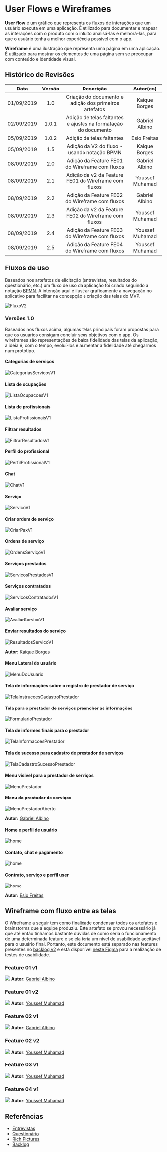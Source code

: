 # User Flows e Wireframes

**User flow** é um gráfico que representa os fluxos de interações que um usuário executa em uma aplicação. É utilizado para documentar e mapear as interações com o produto com o intuito analisá-las e melhorá-las, para que o usuário tenha a melhor experiência possível com o app.

**Wireframe** é uma ilustração que representa uma página em uma aplicação. É utilizado para mostrar os elementos de uma página sem se preocupar com conteúdo e identidade visual.

## Histórico de Revisões

|    Data    | Versão |                           Descrição                            |   Autor(es)    |
| :--------: | :----: | :------------------------------------------------------------: | :------------: |
| 01/09/2019 |  1.0   |     Criação do documento e adição dos primeiros artefatos      | Kaique Borges  |
| 02/09/2019 | 1.0.1  | Adição de telas faltantes e ajustes na formatação do documento | Gabriel Albino |
| 05/09/2019 | 1.0.2  |                   Adição de telas faltantes                    |  Esio Freitas  |
| 05/09/2019 |  1.5   |          Adição da V2 do fluxo - usando notação BPMN           | Kaique Borges  |
| 08/09/2019 |  2.0   |          Adição da Feature FE01 do Wireframe com fluxos           | Gabriel Albino |
| 08/09/2019 |  2.1   |          Adição da v2 da Feature FE01 do Wireframe com fluxos           | Youssef Muhamad |
| 08/09/2019 |  2.2   |          Adição da Feature FE02 do Wireframe com fluxos           | Gabriel Albino |
| 08/09/2019 |  2.3   |          Adição da v2 da Feature FE02 do Wireframe com fluxos           | Youssef Muhamad |
| 08/09/2019 |  2.4   |          Adição da Feature FE03 do Wireframe com fluxos           | Youssef Muhamad |
| 08/09/2019 |  2.5   |          Adição da Feature FE04 do Wireframe com fluxos           | Youssef Muhamad |

## Fluxos de uso

Baseados nos artefatos de elicitação (entrevistas, resultados do questionário, etc.) um fluxo de uso da aplicação foi criado seguindo a notação [BPMN](https://pt.wikipedia.org/wiki/Business_Process_Model_and_Notation). A intenção aqui é ilustrar graficamente a navegação no aplicativo para facilitar na concepção e criação das telas do MVP.

![FluxoV2](../../../assets/fluxoV2.png)

### Versões 1.0

Baseados nos fluxos acima, algumas telas principais foram propostas para que os usuários consigam concluir seus objetivos com o app. Os wireframes são representações de baixa fidelidade das telas da aplicação, a ideia é, com o tempo, evoluí-los e aumentar a fidelidade até chegarmos num protótipo.

#### Categorias de serviços

![CategoriasServicosV1](../../../assets/wireframes/CategoriasServicos.png)

#### Lista de ocupações

![ListaOcupacoesV1](../../../assets/wireframes/ListaOcupacoes.png)

#### Lista de profissionais

![ListaProfissionaisV1](../../../assets/wireframes/ListaProfissionais.png)

#### Filtrar resultados

![FiltrarResultadosV1](../../../assets/wireframes/FiltrarResultados.png)

#### Perfil do profissional

![PerfilProfissionalV1](../../../assets/wireframes/PerfilProfissional.png)

#### Chat

![ChatV1](../../../assets/wireframes/Chat.png)

#### Serviço

![ServicoV1](../../../assets/wireframes/Servico.png)

#### Criar ordem de serviço

![CriarPaxV1](../../../assets/wireframes/CriarPax.png)

#### Ordens de serviço

![OrdensServiçoV1](../../../assets/wireframes/OrdensServico.png)

#### Serviços prestados

![ServicosPrestadosV1](../../../assets/wireframes/ServicosPrestados.png)

#### Serviços contratados

![ServicosContratadosV1](../../../assets/wireframes/ServicosContratados.png)

#### Avaliar serviço

![AvaliarServicoV1](../../../assets/wireframes/AvaliarServico.png)

#### Enviar resultados do serviço

![ResultadosServicoV1](../../../assets/wireframes/ResultadosServico.png)

**Autor:** [Kaique Borges](https://github.com/kaiqueborges)

#### Menu Lateral do usuário

![MenuDoUsuario](../../../assets/wireframes/MenuDoUsuario.png)

#### Tela de informações sobre o registro de prestador de serviço

![TelaInstrucoesCadastroPrestador](../../../assets/wireframes/TelaInstrucoesCadastroPrestador.png)

#### Tela para o prestador de serviços preencher as informações

![FormularioPrestador](../../../assets/wireframes/FormularioPrestador.png)

#### Tela de informes finais para o prestador

![TelaInformacoesPrestador](../../../assets/wireframes/TelaInformacoesPrestador.png)

#### Tela de sucesso para cadastro de prestador de serviços

![TelaCadastroSucessoPrestador](../../../assets/wireframes/TelaCadastroSucessoPrestador.png)

#### Menu visivel para o prestador de serviços

![MenuPrestador](../../../assets/wireframes/MenuPrestador.png)

#### Menu do prestador de serviços

![MenuPrestadorAberto](../../../assets/wireframes/MenuPrestadorAberto.png)

**Autor:** [Gabriel Albino](https://github.com/gabrielalbino)

#### Home e perfil de usuário 

![home](../../../assets/wireframes/esio1.jpg)

#### Contato, chat e pagamento

![home](../../../assets/wireframes/esio2.jpg)

#### Contrato, serviço e perfil user

![home](../../../assets/wireframes/esio3.jpg)

**Autor:** [Esio Freitas](https://github.com/EsioFreitas)


## Wireframe com fluxo entre as telas
O Wireframe a seguir tem como finalidade condensar todos os artefatos e brainstorms que a equipe produziu. Este artefato se provou necessário já que até então tínhamos bastante dúvidas de como seria o funcionamento de uma determinada feature e se ela teria um nível de usabilidade aceitável para o usuário final. Portanto, este documento está separado nas features presentes no [backlog v2](docs/DS/dinamica-e-seminario-2/Backlog.md#versão-20) e está disponível [neste Figma](https://www.figma.com/file/cmUWUCrBPoO11hGFuuNu7z/Wireframe-TOP?node-id=0%3A1) para a realização de testes de usabilidade.

### Feature 01 v1
![](../../../assets/wireframes/wireframe-fluxos/FE01v1.png)
**Autor**: [Gabriel Albino](https://github.com/gabrielalbino)

### Feature 01 v2
![](../../../assets/wireframes/wireframe-fluxos/FE01v2.png)
**Autor**: [Youssef Muhamad](https://github.com/youssef-md)

### Feature 02 v1
![](../../../assets/wireframes/wireframe-fluxos/FE02v1.png)
**Autor**: [Gabriel Albino](https://github.com/gabrielalbino)

### Feature 02 v2
![](../../../assets/wireframes/wireframe-fluxos/FE02v2.png)
**Autor**: [Youssef Muhamad](https://github.com/youssef-md)

### Feature 03 v1
![](../../../assets/wireframes/wireframe-fluxos/FE03v1.png)
**Autor**: [Youssef Muhamad](https://github.com/youssef-md)

### Feature 04 v1
![](../../../assets/wireframes/wireframe-fluxos/FE04v1.png)
**Autor**: [Youssef Muhamad](https://github.com/youssef-md)


## Referências

- [Entrevistas](/docs/DS/dinamica-e-seminario-1/Entrevista.md)
- [Questionário](/docs/DS/dinamica-e-seminario-1/AnaliseQuestionario.md)
- [Rich Pictures](/docs/DS/dinamica-e-seminario-1/RichPicture.md)
- [Backlog](/docs/DS/dinamica-e-seminario-2/Backlog.md)
